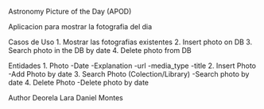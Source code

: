 Astronomy Picture of the Day (APOD) 

 Aplicacion para mostrar la fotografia del dia

Casos de Uso 
    1. Mostrar las fotografias existentes
    2. Insert photo on DB
    3. Search photo in the DB by date 
    4. Delete photo from DB

 Entidades
    1. Photo
        -Date
        -Explanation
        -url
        -media_type
        -title
    2. Insert Photo
        -Add Photo by date 
    3. Search Photo (Colection/Library)
        -Search photo by date
    4. Delete Photo 
        -Delete photo by date
  
Author 
    Deorela Lara
    Daniel Montes
